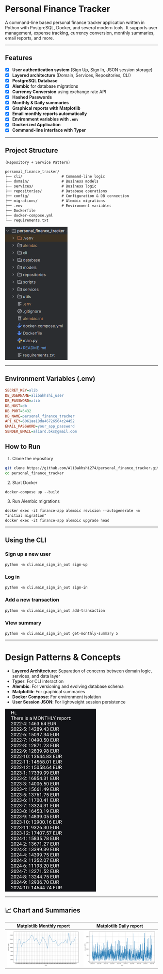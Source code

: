 # Personal Finance Tracker

A command-line based personal finance tracker application written in Python with PostgreSQL, Docker, and several modern
tools. It supports user management, expense tracking, currency conversion, monthly summaries, email reports, and more.

---

## Features

- [x] **User authentication system** (Sign Up, Sign In, JSON session storage)
- [x] **Layered architecture** (Domain, Services, Repositories, CLI)
- [x] **PostgreSQL Database**
- [x] **Alembic** for database migrations
- [x] **Currency Conversion** using exchange rate API
- [x] **Hashed Passwords**
- [x] **Monthly & Daily summaries**
- [x] **Graphical reports with Matplotlib**
- [x] **Email monthly reports automatically**
- [x] **Environment variables with `.env`**
- [x] **Dockerized Application**
- [x] **Command-line interface with Typer**

---

## Project Structure 
`(Repository + Service Pattern)`

```
personal_finance_tracker/
├── cli/                  # Command-line logic
├── domain/               # Business models
├── services/             # Business logic
├── repositories/         # Database operations
├── config/               # Configuration & DB connection
├── migrations/           # Alembic migrations
├── .env                  # Environment variables
├── Dockerfile
├── docker-compose.yml
└── requirements.txt
```
![Project Structure](./images/structure.png)

---

## Environment Variables (.env)
```ini
SECRET_KEY=alib
DB_USERNAME=alibakhshi_user
DB_PASSWORD=alib
DB_HOST=db
DB_PORT=5432
DB_NAME=personal_finance_tracker
API_KEY=6061aa18da46726564c24452
EMAIL_PASSWORD=your_app_password
SENDER_EMAIL=aliard.bks@gmail.com
```

## How to Run

1. Clone the repository

``` bash
git clone https://github.com/AliBakhshi274/personal_finance_tracker.git
cd personal_finance_tracker
```

2. Start Docker
```dockerfile
docker-compose up --build
```

3. Run Alembic migrations

```
docker exec -it finance-app alembic revision --autogenerate -m "initial migration"
docker exec -it finance-app alembic upgrade head
```
---

## Using the CLI

### Sign up a new user
```
python -m cli.main_sign_in_out sign-up
```
### Log in
```
python -m cli.main_sign_in_out sign-in
```
### Add a new transaction
```
python -m cli.main_sign_in_out add-transaction
```

### View summary
```
python -m cli.main_sign_in_out get-monthly-summary 5
```
---

# Design Patterns & Concepts

- **Layered Architecture**: Separation of concerns between domain logic, services, and data layer
- **Typer**: For CLI interaction
- **Alembic**: For versioning and evolving database schema
- **Matplotlib**: For graphical summaries
- **Docker Compose**: For environment isolation
- **User Session JSON**: For lightweight session persistence

<img alt="Email" height="600" src="./images/email.jpg" width="300"/>

---

## 📈 Chart and Summaries
| Matplotlib Monthly report                      | Matplotlib Daily report             |
|------------------------------------------------|-------------------------------------|
| ![monthly report](./images/monthly_report.png) | ![daily](./images/daily_report.png) |














